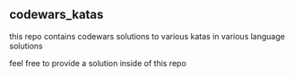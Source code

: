## codewars_katas 

this repo contains codewars solutions to various katas in various language solutions 

feel free to provide a solution inside of this repo
